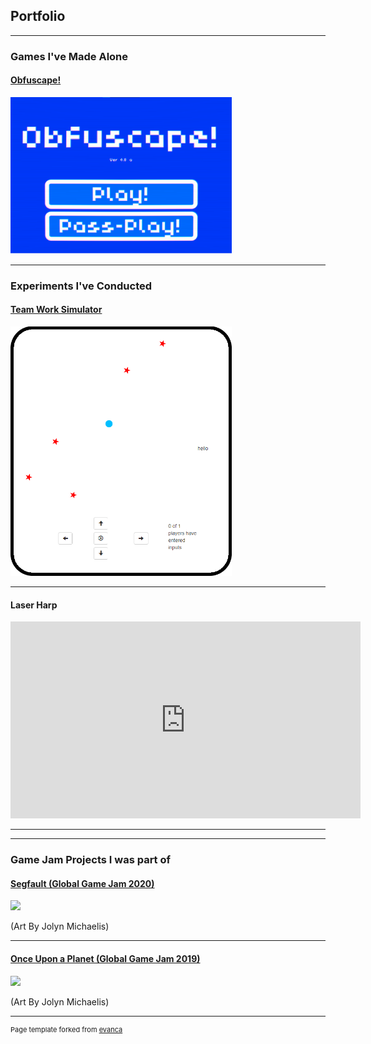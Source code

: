 ## Portfolio

---

### Games I've Made Alone

#### [Obfuscape!](/obfuscape)

<img src="images/obfuscape_title_screen.png?raw=true" width=354px height=251px/>

---

### Experiments I've Conducted

#### [Team Work Simulator](/teamwork_simulator)

<img src="images/image3.png?raw=true" width=354px height=399x/>

---

#### Laser Harp

<iframe width="560" height="315" src="https://www.youtube.com/embed/sXX-6r9E4Lc" frameborder="0" allow="accelerometer; autoplay; clipboard-write; encrypted-media; gyroscope; picture-in-picture" allowfullscreen></iframe>



-----------
-----------

### Game Jam Projects I was part of

#### [Segfault (Global Game Jam 2020)](https://globalgamejam.org/2020/games/segfault-3)

<img src="https://ggj.s3.amazonaws.com/styles/game_sidebar__wide/featured_image/2020/02/263857/title_screen.png?itok=0NPqn1fs&timestamp=1580676589">

(Art By Jolyn Michaelis)

---- 

#### [Once Upon a Planet (Global Game Jam 2019)](https://inanefool.itch.io/once-upon-a-planet)

<img src="https://ggj.s3.amazonaws.com/styles/game_sidebar__wide/featured_image/2019/01/230381/title_screen-final.png?itok=lYjg5zCK&timestamp=1548621811">

(Art By Jolyn Michaelis)

---
<p style="font-size:11px">Page template forked from <a href="https://github.com/evanca/quick-portfolio">evanca</a></p>
<!-- Remove above link if you don't want to attibute -->
